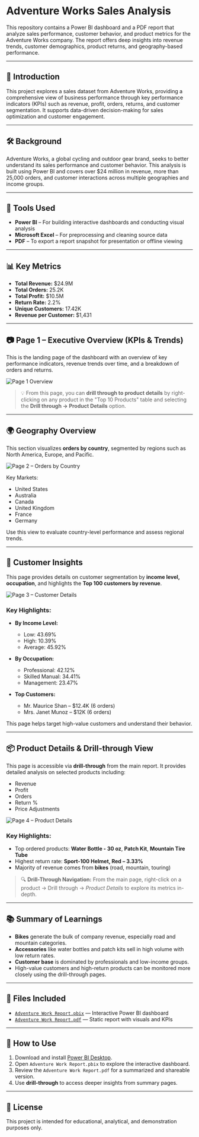 # Adventure Works Sales Analysis

This repository contains a Power BI dashboard and a PDF report that analyze sales performance, customer behavior, and product metrics for the Adventure Works company. The report offers deep insights into revenue trends, customer demographics, product returns, and geography-based performance.

---

## 📘 Introduction

This project explores a sales dataset from Adventure Works, providing a comprehensive view of business performance through key performance indicators (KPIs) such as revenue, profit, orders, returns, and customer segmentation. It supports data-driven decision-making for sales optimization and customer engagement.

---

## 🛠️ Background

Adventure Works, a global cycling and outdoor gear brand, seeks to better understand its sales performance and customer behavior. This analysis is built using Power BI and covers over $24 million in revenue, more than 25,000 orders, and customer interactions across multiple geographies and income groups.

---

## 🧰 Tools Used

- **Power BI** – For building interactive dashboards and conducting visual analysis  
- **Microsoft Excel** – For preprocessing and cleaning source data  
- **PDF** – To export a report snapshot for presentation or offline viewing

---

## 📊 Key Metrics

- **Total Revenue:** $24.9M  
- **Total Orders:** 25.2K  
- **Total Profit:** $10.5M  
- **Return Rate:** 2.2%  
- **Unique Customers:** 17.42K  
- **Revenue per Customer:** $1,431

---

## 📷 Page 1 – Executive Overview (KPIs & Trends)

This is the landing page of the dashboard with an overview of key performance indicators, revenue trends over time, and a breakdown of orders and returns.

![Page 1 Overview](adventure_page_1.png)

> 💡 From this page, you can **drill through to product details** by right-clicking on any product in the "Top 10 Products" table and selecting the **Drill through → Product Details** option.

---

## 🌍 Geography Overview

This section visualizes **orders by country**, segmented by regions such as North America, Europe, and Pacific.

![Page 2 – Orders by Country](adventure_page_2.png)

Key Markets:
- United States  
- Australia  
- Canada  
- United Kingdom  
- France  
- Germany

Use this view to evaluate country-level performance and assess regional trends.

---

## 👥 Customer Insights

This page provides details on customer segmentation by **income level, occupation**, and highlights the **Top 100 customers by revenue**.

![Page 3 – Customer Details](adventure_page_3.png)

### Key Highlights:
- **By Income Level:**  
  - Low: 43.69%  
  - High: 10.39%  
  - Average: 45.92%

- **By Occupation:**  
  - Professional: 42.12%  
  - Skilled Manual: 34.41%  
  - Management: 23.47%

- **Top Customers:**  
  - Mr. Maurice Shan – $12.4K (6 orders)  
  - Mrs. Janet Munoz – $12K (6 orders)

This page helps target high-value customers and understand their behavior.

---

## 📦 Product Details & Drill-through View

This page is accessible via **drill-through** from the main report. It provides detailed analysis on selected products including:

- Revenue
- Profit
- Orders
- Return %
- Price Adjustments

![Page 4 – Product Details](adventure_page_4.png)

### Key Highlights:
- Top ordered products: **Water Bottle - 30 oz**, **Patch Kit**, **Mountain Tire Tube**
- Highest return rate: **Sport-100 Helmet, Red – 3.33%**
- Majority of revenue comes from **bikes** (road, mountain, touring)

> 🔍 **Drill-Through Navigation:** From the main page, right-click on a product → Drill through → *Product Details* to explore its metrics in-depth.

---

## 📚 Summary of Learnings

- **Bikes** generate the bulk of company revenue, especially road and mountain categories.
- **Accessories** like water bottles and patch kits sell in high volume with low return rates.
- **Customer base** is dominated by professionals and low-income groups.
- High-value customers and high-return products can be monitored more closely using the drill-through pages.

---

## 📁 Files Included

- [`Adventure Work Report.pbix`](Adventure%20Work%20Report.pbix) — Interactive Power BI dashboard  
- [`Adventure Work Report.pdf`](Adventure%20Work%20Report.pdf) — Static report with visuals and KPIs  

---

## 🚀 How to Use

1. Download and install [Power BI Desktop](https://powerbi.microsoft.com/desktop/).
2. Open `Adventure Work Report.pbix` to explore the interactive dashboard.
3. Review the `Adventure Work Report.pdf` for a summarized and shareable version.
4. Use **drill-through** to access deeper insights from summary pages.

---

## 📝 License

This project is intended for educational, analytical, and demonstration purposes only.
